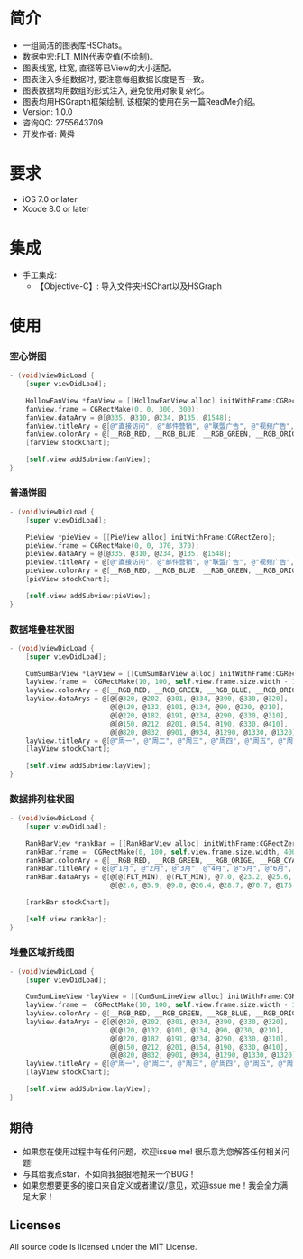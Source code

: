 简介
==============
-  一组简洁的图表库HSChats。
-  数据中宏:FLT_MIN代表空值(不绘制)。
-  图表线宽, 柱宽, 直径等已View的大小适配。
-  图表注入多组数据时, 要注意每组数据长度是否一致。
-  图表数据均用数组的形式注入, 避免使用对象复杂化。
-  图表均用HSGrapth框架绘制, 该框架的使用在另一篇ReadMe介绍。
-  Version: 1.0.0
-  咨询QQ: 2755643709
-  开发作者: 黄舜

要求
==============
* iOS 7.0 or later
* Xcode 8.0 or later

集成
==============
* 手工集成:
  -  【Objective-C】: 导入文件夹HSChart以及HSGraph

使用
==============
### 空心饼图
```objective-c
- (void)viewDidLoad {
    [super viewDidLoad];
    
    HollowFanView *fanView = [[HollowFanView alloc] initWithFrame:CGRectZero];
    fanView.frame = CGRectMake(0, 0, 300, 300);
    fanView.dataAry = @[@335, @310, @234, @135, @1548];
    fanView.titleAry = @[@"直接访问", @"邮件营销", @"联盟广告", @"视频广告", @"搜索引擎"];
    fanView.colorAry = @[__RGB_RED, __RGB_BLUE, __RGB_GREEN, __RGB_ORIGE, __RGB_CYAN];
    [fanView stockChart];
    
    [self.view addSubview:fanView];
}
```

### 普通饼图
```objective-c
- (void)viewDidLoad {
    [super viewDidLoad];
    
    PieView *pieView = [[PieView alloc] initWithFrame:CGRectZero];
    pieView.frame = CGRectMake(0, 0, 370, 370);
    pieView.dataAry = @[@335, @310, @234, @135, @1548];
    pieView.titleAry = @[@"直接访问", @"邮件营销", @"联盟广告", @"视频广告", @"搜索引擎"];
    pieView.colorAry = @[__RGB_RED, __RGB_BLUE, __RGB_GREEN, __RGB_ORIGE, __RGB_CYAN];
    [pieView stockChart];
    
    [self.view addSubview:pieView];
}
```

### 数据堆叠柱状图
```objective-c
- (void)viewDidLoad {
    [super viewDidLoad];
    
    CumSumBarView *layView = [[CumSumBarView alloc] initWithFrame:CGRectZero];
    layView.frame =  CGRectMake(10, 100, self.view.frame.size.width - 10, 400);
    layView.colorAry = @[__RGB_RED, __RGB_GREEN, __RGB_BLUE, __RGB_ORIGE, __RGB_CYAN];
    layView.dataArys = @[@[@320, @202, @301, @334, @390, @330, @320],
                         @[@120, @132, @101, @134, @90, @230, @210],
                         @[@220, @182, @191, @234, @290, @330, @310],
                         @[@150, @212, @201, @154, @190, @330, @410],
                         @[@820, @832, @901, @934, @1290, @1330, @1320]];
    layView.titleAry = @[@"周一", @"周二", @"周三", @"周四", @"周五", @"周六", @"周日"];
    [layView stockChart];
    
    [self.view addSubview:layView];
}
```

### 数据排列柱状图
```objective-c
- (void)viewDidLoad {
    [super viewDidLoad];
    
    RankBarView *rankBar = [[RankBarView alloc] initWithFrame:CGRectZero];
    rankBar.frame =  CGRectMake(0, 100, self.view.frame.size.width, 400);
    rankBar.colorAry = @[__RGB_RED, __RGB_GREEN, __RGB_ORIGE, __RGB_CYAN];
    rankBar.titleAry = @[@"1月", @"2月", @"3月", @"4月", @"5月", @"6月", @"7月", @"8月", @"9月", @"10月", @"11月", @"12月"];
    rankBar.dataArys = @[@[@(FLT_MIN), @(FLT_MIN), @7.0, @23.2, @25.6, @76.7, @135.6, @162.2, @32.6, @20.0, @6.4, @3.3],
                         @[@2.6, @5.9, @9.0, @26.4, @28.7, @70.7, @175.6, @182.2, @48.7, @18.8, @6.0, @2.3]];
    
    [rankBar stockChart];
    
    [self.view rankBar];
}
```

### 堆叠区域折线图
```objective-c
- (void)viewDidLoad {
    [super viewDidLoad];
    
    CumSumLineView *layView = [[CumSumLineView alloc] initWithFrame:CGRectZero];
    layView.frame =  CGRectMake(10, 100, self.view.frame.size.width - 10, 400);
    layView.colorAry = @[__RGB_RED, __RGB_GREEN, __RGB_BLUE, __RGB_ORIGE, __RGB_CYAN];
    layView.dataArys = @[@[@320, @202, @301, @334, @390, @330, @320],
                         @[@120, @132, @101, @134, @90, @230, @210],
                         @[@220, @182, @191, @234, @290, @330, @310],
                         @[@150, @212, @201, @154, @190, @330, @410],
                         @[@820, @832, @901, @934, @1290, @1330, @1320]];
    layView.titleAry = @[@"周一", @"周二", @"周三", @"周四", @"周五", @"周六", @"周日"];
    [layView stockChart];
    
    [self.view addSubview:layView];
}
```

## <a id="期待"></a>期待

- 如果您在使用过程中有任何问题，欢迎issue me! 很乐意为您解答任何相关问题!
- 与其给我点star，不如向我狠狠地抛来一个BUG！
- 如果您想要更多的接口来自定义或者建议/意见，欢迎issue me！我会全力满足大家！

## Licenses
All source code is licensed under the MIT License.

